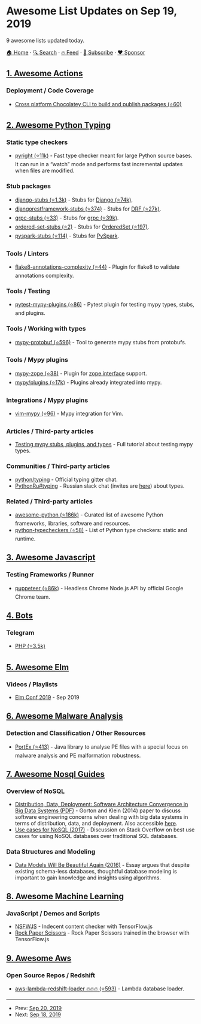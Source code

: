 # Awesome List Updates on Sep 19, 2019

9 awesome lists updated today.

[🏠 Home](/README.md) · [🔍 Search](https://www.trackawesomelist.com/search/) · [🔥 Feed](https://www.trackawesomelist.com/rss.xml) · [📮 Subscribe](https://trackawesomelist.us17.list-manage.com/subscribe?u=d2f0117aa829c83a63ec63c2f&id=36a103854c) · [❤️  Sponsor](https://github.com/sponsors/theowenyoung)



## [1. Awesome Actions](/content/sdras/awesome-actions/README.md)

### Deployment / Code Coverage

*   [Cross platform Chocolatey CLI to build and publish packages (⭐60)](https://github.com/crazy-max/ghaction-chocolatey)

## [2. Awesome Python Typing](/content/typeddjango/awesome-python-typing/README.md)

### Static type checkers

*   [pyright (⭐11k)](https://github.com/Microsoft/pyright) - Fast type checker meant for large Python source bases. It can run in a “watch” mode and performs fast incremental updates when files are modified.

### Stub packages

*   [django-stubs (⭐1.3k)](https://github.com/typeddjango/django-stubs) - Stubs for [Django (⭐74k)](https://github.com/django/django).
*   [djangorestframework-stubs (⭐374)](https://github.com/typeddjango/djangorestframework-stubs) - Stubs for [DRF (⭐27k)](https://github.com/encode/django-rest-framework).
*   [grpc-stubs (⭐33)](https://github.com/shabbyrobe/grpc-stubs) - Stubs for [grpc (⭐39k)](https://github.com/grpc/grpc).
*   [ordered-set-stubs (⭐2)](https://github.com/rominf/ordered-set-stubs) - Stubs for [OrderedSet (⭐197)](https://github.com/LuminosoInsight/ordered-set).
*   [pyspark-stubs (⭐114)](https://github.com/zero323/pyspark-stubs) - Stubs for [PySpark](https://spark.apache.org/docs/latest/api/python/index.html).

### Tools / Linters

*   [flake8-annotations-complexity (⭐44)](https://github.com/best-doctor/flake8-annotations-complexity) - Plugin for flake8 to validate annotations complexity.

### Tools / Testing

*   [pytest-mypy-plugins (⭐86)](https://github.com/typeddjango/pytest-mypy-plugins) - Pytest plugin for testing mypy types, stubs, and plugins.

### Tools / Working with types

*   [mypy-protobuf (⭐596)](https://github.com/dropbox/mypy-protobuf) - Tool to generate mypy stubs from protobufs.

### Tools / Mypy plugins

*   [mypy-zope (⭐38)](https://github.com/Shoobx/mypy-zope) - Plugin for [zope.interface](https://zopeinterface.readthedocs.io/en/latest/) support.
*   [mypy/plugins (⭐17k)](https://github.com/python/mypy/tree/master/mypy/plugins) - Plugins already integrated into mypy.

### Integrations / Mypy plugins

*   [vim-mypy (⭐96)](https://github.com/Integralist/vim-mypy) - Mypy integration for Vim.

### Articles / Third-party articles

*   [Testing mypy stubs, plugins, and types](https://sobolevn.me/2019/08/testing-mypy-types) - Full tutorial about testing mypy types.

### Communities / Third-party articles

*   [python/typing](https://gitter.im/python/typing) - Official typing gitter chat.
*   [PythonRu#typing](https://python-ru.slack.com) - Russian slack chat (invites are [here](https://slack.python.ru/)) about types.

### Related / Third-party articles

*   [awesome-python (⭐186k)](https://github.com/vinta/awesome-python) - Curated list of awesome Python frameworks, libraries, software and resources.
*   [python-typecheckers (⭐58)](https://github.com/ethanhs/python-typecheckers) - List of Python type checkers: static and runtime.

## [3. Awesome Javascript](/content/sorrycc/awesome-javascript/README.md)

### Testing Frameworks / Runner

*   [puppeteer (⭐86k)](https://github.com/GoogleChrome/puppeteer) - Headless Chrome Node.js API by official Google Chrome team.

## [4. Bots](/content/hackerkid/bots/README.md)

### Telegram

*   [PHP (⭐3.5k)](https://github.com/php-telegram-bot/core)

## [5. Awesome Elm](/content/sporto/awesome-elm/README.md)

### Videos / Playlists

*   [Elm Conf 2019](https://www.youtube.com/playlist?list=PLglJM3BYAMPGsAM4QTka7FwJ0xLPS0mkN) - Sep 2019

## [6. Awesome Malware Analysis](/content/rshipp/awesome-malware-analysis/README.md)

### Detection and Classification / Other Resources

*   [PortEx (⭐413)](https://github.com/katjahahn/PortEx) - Java library to analyse PE files with a special focus on malware analysis and PE malformation robustness.

## [7. Awesome Nosql Guides](/content/erictleung/awesome-nosql-guides/README.md)

### Overview of NoSQL

*   [Distribution, Data, Deployment: Software Architecture Convergence in Big Data Systems (PDF)](https://resources.sei.cmu.edu/library/asset-view.cfm?assetID=90909) - Gorton and Klein (2014) paper to discuss software engineering concerns when dealing with big data systems in terms of distribution, data, and deployment. Also accessible [here](https://doi.org/10.1109/MS.2014.51).
*   [Use cases for NoSQL (2017)](https://stackoverflow.com/questions/2875432/use-cases-for-nosql) - Discussion on Stack Overflow on best use cases for using NoSQL databases over traditional SQL databases.

### Data Structures and Modeling

*   [Data Models Will Be Beautiful Again (2016)](https://tdwi.org/articles/2016/11/22/data-models-will-be-beautiful-again.aspx) - Essay argues that despite existing schema-less databases, thoughtful database modeling is important to gain knowledge and insights using algorithms.

## [8. Awesome Machine Learning](/content/josephmisiti/awesome-machine-learning/README.md)

### JavaScript / Demos and Scripts

*   [NSFWJS](http://nsfwjs.com) - Indecent content checker with TensorFlow\.js
*   [Rock Paper Scissors](https://rps-tfjs.netlify.com/) - Rock Paper Scissors trained in the browser with TensorFlow\.js

## [9. Awesome Aws](/content/donnemartin/awesome-aws/README.md)

### Open Source Repos / Redshift

*   [aws-lambda-redshift-loader :fire::fire::fire: (⭐593)](https://github.com/awslabs/aws-lambda-redshift-loader) - Lambda database loader.

---

- Prev: [Sep 20, 2019](/content/2019/09/20/README.md)
- Next: [Sep 18, 2019](/content/2019/09/18/README.md)